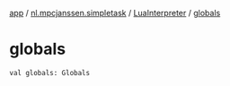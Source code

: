 [app](../../index.md) / [nl.mpcjanssen.simpletask](../index.md) / [LuaInterpreter](index.md) / [globals](.)

# globals

`val globals: Globals`